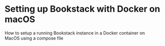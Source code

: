 # Setting up Bookstack with Docker on macOS
How to setup a running Bookstack instance in a Docker container on MacOS using a compose file
